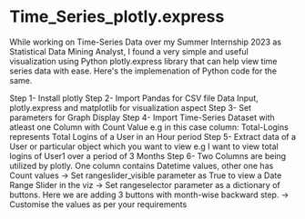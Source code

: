 # Time_Series_plotly.express
While working on Time-Series Data over my Summer Internship 2023 as Statistical Data Mining Analyst, I found a very simple and useful visualization using Python plotly.express library that can help view time series data with ease. Here's the implemenation of Python code for the same.

Step 1- Install plotly
Step 2- Import Pandas for CSV file Data Input, plotly.express and matplotlib for visualization aspect
Step 3- Set parameters for Graph Display
Step 4- Import Time-Series Dataset with atleast one Column with Count Value e.g in this case column: Total-Logins represents Total Logins of a User in an Hour period
Step 5- Extract data of a User or particular object which you want to view e.g I want to view total logins of User1 over a period of 3 Months
Step 6- Two Columns are being utilized by plotly. One column contains Datetime values, other one has Count values
-> Set rangeslider_visible parameter as True to view a Date Range Slider in the viz
-> Set rangeselector parameter as a dictionary of buttons. Here we are adding 3 buttons with month-wise backward step.
-> Customise the values as per your requirements
